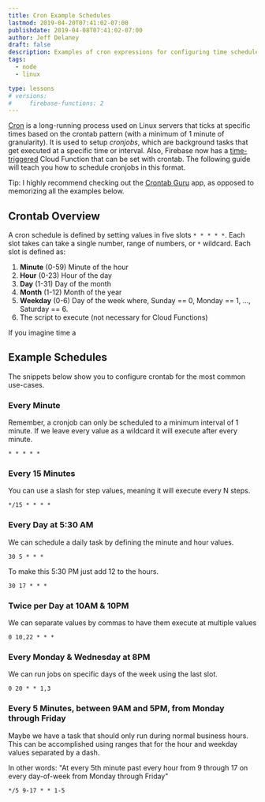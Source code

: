```yaml
---
title: Cron Example Schedules
lastmod: 2019-04-20T07:41:02-07:00
publishdate: 2019-04-08T07:41:02-07:00
author: Jeff Delaney
draft: false
description: Examples of cron expressions for configuring time schedules and cronjobs.
tags:
  - node
  - linux

type: lessons
# versions:
#     firebase-functions: 2
---
```


[Cron](https://en.wikipedia.org/wiki/Cron) is a long-running process used on Linux servers that ticks at specific times based on the crontab pattern (with a minimum of 1 minute of granularity). It is used to setup _cronjobs_, which are background tasks that get executed at a specific time or interval. Also, Firebase now has a [time-triggered](https://firebase.googleblog.com/2019/04/schedule-cloud-functions-firebase-cron.html) Cloud Function that can be set with crontab. The following guide will teach you how to schedule cronjobs in this format.

Tip: I highly recommend checking out the [Crontab Guru](https://crontab.guru/every-weekday) app, as opposed to memorizing all the examples below.

## Crontab Overview

A cron schedule is defined by setting values in five slots `* * * * *`. Each slot takes can take a single number, range of numbers, or `*` wildcard. Each slot is defined as:

1. **Minute** (0-59) Minute of the hour
2. **Hour** (0-23) Hour of the day
3. **Day** (1-31) Day of the month
4. **Month** (1-12) Month of the year
5. **Weekday** (0-6) Day of the week where, Sunday == 0, Monday == 1, ..., Saturday == 6.
6. The script to execute (not necessary for Cloud Functions)

If you imagine time a

## Example Schedules

The snippets below show you to configure crontab for the most common use-cases.

### Every Minute

Remember, a cronjob can only be scheduled to a minimum interval of 1 minute. If we leave every value as a wildcard it will execute after every minute.

```text
* * * * *
```

### Every 15 Minutes

You can use a slash for step values, meaning it will execute every N steps.

```text
*/15 * * * *
```

### Every Day at 5:30 AM

We can schedule a daily task by defining the minute and hour values.

```text
30 5 * * *
```

To make this 5:30 PM just add 12 to the hours.

```text
30 17 * * *
```

### Twice per Day at 10AM & 10PM

We can separate values by commas to have them execute at multiple values

```text
0 10,22 * * *
```

### Every Monday & Wednesday at 8PM

We can run jobs on specific days of the week using the last slot.

```text
0 20 * * 1,3
```

### Every 5 Minutes, between 9AM and 5PM, from Monday through Friday

Maybe we have a task that should only run during normal business hours. This can be accomplished using ranges that for the hour and weekday values separated by a dash.

In other words: "At every 5th minute past every hour from 9 through 17 on every day-of-week from Monday through Friday"

```text
*/5 9-17 * * 1-5
```

